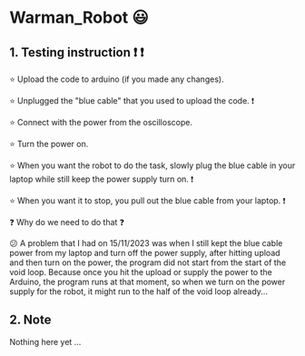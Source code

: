 # Warman_Robot :smiley:
## 1. Testing instruction :exclamation: :exclamation:
:star: Upload the code to arduino (if you made any changes).

:star: Unplugged the "blue cable" that you used to upload the code. :exclamation:

:star: Connect with the power from the oscilloscope.

:star: Turn the power on.

:star: When you want the robot to do the task, slowly plug the blue cable in your laptop while still keep the power supply turn on. :exclamation:

:star: When you want it to stop, you pull out the blue cable from your laptop. :exclamation:

:question: Why do we need to do that :question:

:confused: A problem that I had on 15/11/2023 was when I still kept the blue cable power from my laptop and turn off the power supply, after hitting upload and then turn on the power, the program did not start from the start of the void loop. Because once you hit the upload or supply the power to the Arduino, the program runs at that moment, so when we turn on the power supply for the robot, it might run to the half of the void loop already...

## 2. Note

Nothing here yet ...